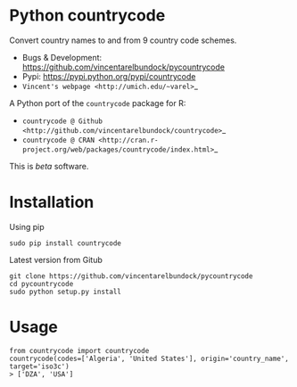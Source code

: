 # Python countrycode

Convert country names to and from 9 country code schemes.

* Bugs & Development: https://github.com/vincentarelbundock/pycountrycode
* Pypi: https://pypi.python.org/pypi/countrycode
* `Vincent's webpage <http://umich.edu/~varel>`_

A Python port of the ``countrycode`` package for R: 

* `countrycode @ Github <http://github.com/vincentarelbundock/countrycode>`_
* `countrycode @ CRAN <http://cran.r-project.org/web/packages/countrycode/index.html>`_

This is *beta* software.

# Installation

Using pip

```{python}
sudo pip install countrycode
```

Latest version from Gitub

```{python}
git clone https://github.com/vincentarelbundock/pycountrycode
cd pycountrycode
sudo python setup.py install
```

# Usage

```{python}
from countrycode import countrycode
countrycode(codes=['Algeria', 'United States'], origin='country_name', target='iso3c')
> ['DZA', 'USA']
```

